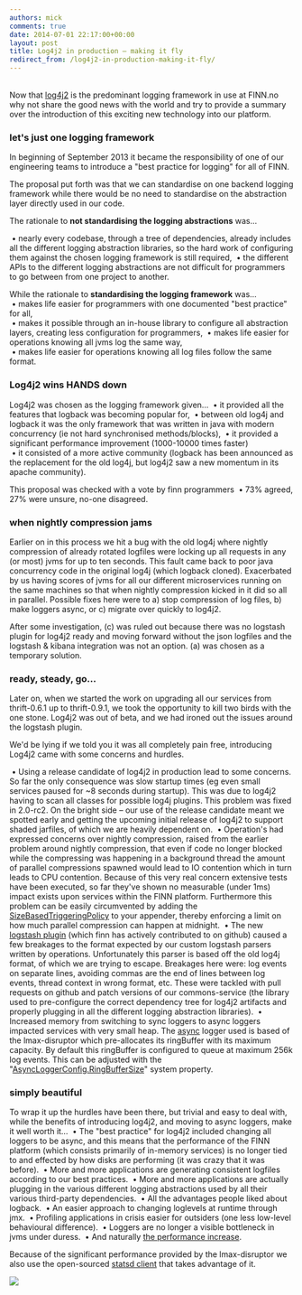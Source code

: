 ```yaml
---
authors: mick
comments: true
date: 2014-07-01 22:17:00+00:00
layout: post
title: Log4j2 in production – making it fly
redirect_from: /log4j2-in-production-making-it-fly/
---
```


<br/>
Now that <a href="http://logging.apache.org/log4j/2.x/">log4j2</a> is the predominant logging framework in use at FINN.no why not share the good news with the world and try to provide a summary over the introduction of this exciting new technology into our platform.

<h3>let's just one logging framework</h3>
In beginning of September 2013 it became the responsibility of one of our engineering teams to introduce a "best practice for logging" for all of FINN.

The proposal put forth was that we can standardise on one backend logging framework while there would be no need to standardise on the abstraction layer directly used in our code.

The rationale to <strong>not standardising the logging abstractions</strong> was…

 • nearly every codebase, through a tree of dependencies, already includes all the different logging abstraction libraries, so the hard work of configuring them against the chosen logging framework is still required,
 • the different APIs to the different logging abstractions are not difficult for programmers to go between from one project to another.

While the rationale to <strong>standardising the logging framework</strong> was…  
 • makes life easier for programmers with one documented "best practice" for all,  
 • makes it possible through an in-house library to configure all abstraction layers, creating less configuration for programmers,
 • makes life easier for operations knowing all jvms log the same way,  
 • makes life easier for operations knowing all log files follow the same format.


<h3>Log4j2 wins HANDS down</h3>

Log4j2 was chosen as the logging framework given…
 • it provided all the features that logback was becoming popular for,
 • between old log4j and logback it was the only framework that was written in java with modern concurrency (ie not hard synchronised methods/blocks),
 • it provided a significant performance improvement (1000-10000 times faster)  
 • it consisted of a more active community (logback has been announced as the replacement for the old log4j, but log4j2 saw a new momentum in its apache community).

This proposal was checked with a vote by finn programmers
 • 73% agreed, 27% were unsure, no-one disagreed.


<h3>when nightly compression jams</h3>
Earlier on in this process we hit a bug with the old log4j where nightly compression of already rotated logfiles were locking up all requests in any (or most) jvms for up to ten seconds. This fault came back to poor java concurrency code in the original log4j (which logback cloned). Exacerbated by us having scores of jvms for all our different microservices running on the same machines so that when nightly compression kicked in it did so all in parallel.  Possible fixes here were to  
a) stop compression of log files,  
b) make loggers async, or  
c) migrate over quickly to log4j2.

After some investigation, (c) was ruled out because there was no logstash plugin for log4j2 ready and moving forward without the json logfiles and the logstash & kibana integration was not an option. (a) was chosen as a temporary solution.


<h3>ready, steady, go…</h3>
Later on, when we started the work on upgrading all our services from thrift-0.6.1 up to thrift-0.9.1, we took the opportunity to kill two birds with the one stone. Log4j2 was out of beta, and we had ironed out the issues around the logstash plugin.

We'd be lying if we told you it was all completely pain free,
introducing Log4j2 came with some concerns and hurdles.

 • Using a release candidate of log4j2 in production lead to some concerns. So far the only consequence was slow startup times (eg even small services paused for ~8 seconds during startup). This was due to log4j2 having to scan all classes for possible log4j plugins. This problem was fixed in 2.0-rc2. On the bright side – our use of the release candidate meant we spotted early and getting the upcoming initial release of log4j2 to support shaded jarfiles, of which we are heavily dependent on.
 • Operation's had expressed concerns over nightly compression, raised from the earlier problem around nightly compression, that even if code no longer blocked while the compressing was happening in a background thread the amount of parallel compressions spawned would lead to IO contention which in turn leads to CPU contention. Because of this very real concern extensive tests have been executed, so far they've shown no measurable (under 1ms) impact exists upon services within the FINN platform. Furthermore this problem can be easily circumvented by adding the <a href="http://logging.apache.org/log4j/2.x/manual/appenders.html#TriggeringPolicies">SizeBasedTriggeringPolicy</a> to your appender, thereby enforcing a limit on how much parallel compression can happen at midnight.
 • The new <a href="https://github.com/finn-no/log4j2-logstash-jsonevent-layout">logstash plugin</a> (which finn has actively contributed to on github) caused a few breakages to the format expected by our custom logstash parsers written by operations. Unfortunately this parser is based off the old log4j format, of which we are trying to escape. Breakages here were: log events on separate lines, avoiding commas are the end of lines between log events, thread context in wrong format, etc. These were tackled with pull requests on github and patch versions of our commons-service (the library used to pre-configure the correct dependency tree for log4j2 artifacts and properly plugging in all the different logging abstraction libraries).
 • Increased memory from switching to sync loggers to async loggers impacted services with very small heap. The <a href="http://logging.apache.org/log4j/2.x/manual/async.html#AllAsync">async</a> logger used is based of the lmax-disruptor which pre-allocates its ringBuffer with its maximum capacity. By default this ringBuffer is configured to queue at maximum 256k log events. This can be adjusted with the "<a href="http://logging.apache.org/log4j/2.x/manual/async.html#MixedSync-Async">AsyncLoggerConfig.RingBufferSize</a>" system property.


<h3>simply beautiful</h3>
To wrap it up the hurdles have been there, but trivial and easy to deal with, while the benefits of introducing log4j2, and moving to async loggers, make it well worth it…
 • The "best practice" for log4j2 included changing all loggers to be async, and this means that the performance of the FINN platform (which consists primarily of in-memory services) is no longer tied to and effected by how disks are performing (it was crazy that it was before).
 • More and more applications are generating consistent logfiles according to our best practices.
 • More and more applications are actually plugging in the various different logging abstractions used by all their various third-party dependencies.
 • All the advantages people liked about logback.
 • An easier approach to changing loglevels at runtime through jmx.
 • Profiling applications in crisis easier for outsiders (one less low-level behavioural difference).
 • Loggers are no longer a visible bottleneck in jvms under duress.
 • And naturally <a href="http://www.javacodegeeks.com/2013/07/log4j-2-performance-close-to-insane.html">the performance increase</a>.

Because of the significant performance provided by the lmax-disruptor we also use the open-sourced <a href="https://github.com/finn-no/statsd-lmax-disruptor-client">statsd client</a> that takes advantage of it.

<a href="http://www.deviantart.com/art/Fire-and-Ice-129732715"><img src="http://wever.org/Fire_and_Ice_by_Canadian_fast_food.jpg"/></a>
